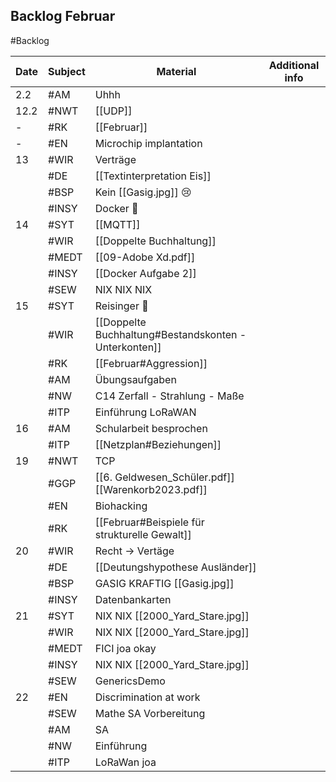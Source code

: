 ## Backlog Februar
#Backlog

| Date | Subject | Material                                              | Additional info |
| ---- | ------- | ----------------------------------------------------- | --------------- |
| 2.2  | #AM     | Uhhh                                                  |                 |
| 12.2 | #NWT    | [[UDP]]                                               |                 |
| -    | #RK     | [[Februar]]                                           |                 |
| -    | #EN     | Microchip implantation                                |                 |
| 13   | #WIR    | Verträge                                              |                 |
|      | #DE     | [[Textinterpretation Eis]]                            |                 |
|      | #BSP    | Kein [[Gasig.jpg]] 😢                                 |                 |
|      | #INSY   | Docker 🤡                                             |                 |
| 14   | #SYT    | [[MQTT]]                                              |                 |
|      | #WIR    | [[Doppelte Buchhaltung]]                              |                 |
|      | #MEDT   | [[09-Adobe Xd.pdf]]                                   |                 |
|      | #INSY   | [[Docker Aufgabe 2]]                                  |                 |
|      | #SEW    | NIX NIX NIX                                           |                 |
| 15   | #SYT    | Reisinger 🤡                                          |                 |
|      | #WIR    | [[Doppelte Buchhaltung#Bestandskonten - Unterkonten]] |                 |
|      | #RK     | [[Februar#Aggression]]                                |                 |
|      | #AM     | Übungsaufgaben                                        |                 |
|      | #NW     | C14 Zerfall - Strahlung - Maße                        |                 |
|      | #ITP    | Einführung LoRaWAN                                    |                 |
| 16   | #AM     | Schularbeit besprochen                                |                 |
|      | #ITP    | [[Netzplan#Beziehungen]]                              |                 |
| 19   | #NWT    | TCP                                                   |                 |
|      | #GGP    | [[6. Geldwesen_Schüler.pdf]] [[Warenkorb2023.pdf]]    |                 |
|      | #EN     | Biohacking                                            |                 |
|      | #RK     | [[Februar#Beispiele für strukturelle Gewalt]]         |                 |
| 20   | #WIR    | Recht -> Vertäge                                      |                 |
|      | #DE     | [[Deutungshypothese Ausländer]]                       |                 |
|      | #BSP    | GASIG KRAFTIG [[Gasig.jpg]]                           |                 |
|      | #INSY   | Datenbankarten                                        |                 |
| 21   | #SYT    | NIX NIX [[2000_Yard_Stare.jpg]]                       |                 |
|      | #WIR    | NIX NIX [[2000_Yard_Stare.jpg]]                       |                 |
|      | #MEDT   | FICI joa okay                                         |                 |
|      | #INSY   | NIX NIX [[2000_Yard_Stare.jpg]]                       |                 |
|      | #SEW    | GenericsDemo                                          |                 |
| 22   | #EN     | Discrimination at work                                |                 |
|      | #SEW    | Mathe SA Vorbereitung                                 |                 |
|      | #AM     | SA                                                    |                 |
|      | #NW     | Einführung                                            |                 |
|      | #ITP         | LoRaWan joa                                                      |                 |
